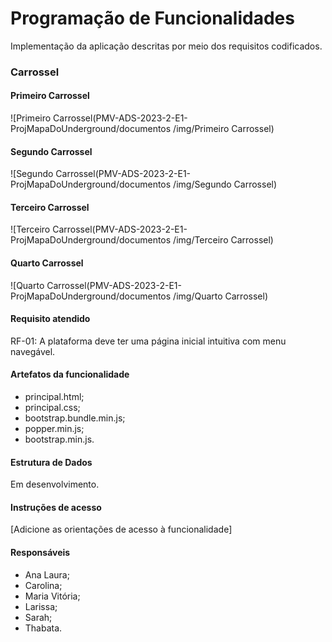 # Programação de Funcionalidades

Implementação da aplicação descritas por meio dos requisitos codificados. 

### Carrossel

#### Primeiro Carrossel

![Primeiro Carrossel(PMV-ADS-2023-2-E1-ProjMapaDoUnderground/documentos
/img/Primeiro Carrossel)

#### Segundo Carrossel

![Segundo Carrossel(PMV-ADS-2023-2-E1-ProjMapaDoUnderground/documentos
/img/Segundo Carrossel)

#### Terceiro Carrossel

![Terceiro Carrossel(PMV-ADS-2023-2-E1-ProjMapaDoUnderground/documentos
/img/Terceiro Carrossel)

#### Quarto Carrossel

![Quarto Carrossel(PMV-ADS-2023-2-E1-ProjMapaDoUnderground/documentos
/img/Quarto Carrossel)


#### Requisito atendido

RF-01: A plataforma deve ter uma página inicial intuitiva com menu navegável.


#### Artefatos da funcionalidade

- principal.html;
- principal.css;
- bootstrap.bundle.min.js;
- popper.min.js;
- bootstrap.min.js.

#### Estrutura de Dados

Em desenvolvimento.

#### Instruções de acesso

[Adicione as orientações de acesso à funcionalidade]


#### Responsáveis

- Ana Laura;
- Carolina;
- Maria Vitória;
- Larissa;
- Sarah;
- Thabata.
